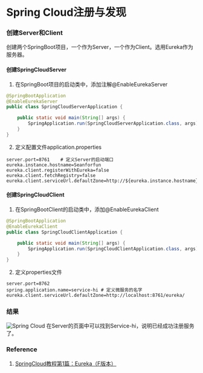 # Spring Cloud注册与发现

### 创建Server和Client
创建两个SpringBoot项目，一个作为Server，一个作为Client。选用Eureka作为服务器。

#### 创建SpringCloudServer
1. 在SpringBoot项目的启动类中，添加注解@EnableEurekaServer
```Java
@SpringBootApplication
@EnableEurekaServer
public class SpringCloudServerApplication {

	public static void main(String[] args) {
		SpringApplication.run(SpringCloudServerApplication.class, args);
	}
}
```

2. 定义配置文件application.properties
```Properties
server.port=8761	# 定义Server的启动端口
eureka.instance.hostname=Seanforfun
eureka.client.registerWithEureka=false
eureka.client.fetchRegistry=false
eureka.client.serviceUrl.defaultZone=http://${eureka.instance.hostname}:${server.port}/eureka/
```

#### 创建SpringCloudClient
1. 在SpringBootClient的启动类中，添加@EnableEurekaClient
```Java
@SpringBootApplication
@EnableEurekaClient
public class SpringCloudClientApplication {

	public static void main(String[] args) {
		SpringApplication.run(SpringCloudClientApplication.class, args);
	}
}
```

2. 定义properties文件
```Properties
server.port=8762
spring.application.name=service-hi # 定义微服务的名字
eureka.client.serviceUrl.defaultZone=http://localhost:8761/eureka/
```

### 结果
![Spring Cloud](https://i.imgur.com/UVakJZt.png)
在Server的页面中可以找到Service-hi，说明已经成功注册服务了。


### Reference
1. [SpringCloud教程第1篇：Eureka（F版本）](https://www.fangzhipeng.com/springcloud/2018/08/30/sc-f1-eureka/)